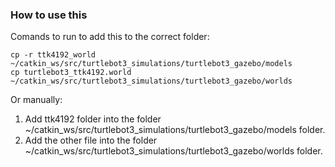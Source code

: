 ### How to use this
Comands to run to add this to the correct folder:

```
cp -r ttk4192_world ~/catkin_ws/src/turtlebot3_simulations/turtlebot3_gazebo/models
cp turtlebot3_ttk4192.world ~/catkin_ws/src/turtlebot3_simulations/turtlebot3_gazebo/worlds
```

Or manually:
1. Add ttk4192 folder into the folder ~/catkin_ws/src/turtlebot3_simulations/turtlebot3_gazebo/models folder.
2. Add the other file into the folder ~/catkin_ws/src/turtlebot3_simulations/turtlebot3_gazebo/worlds folder.

